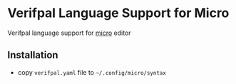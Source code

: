 # Verifpal Language Support for Micro

Verifpal language support for [micro](https://micro-editor.github.io/) editor

## Installation

- copy `verifpal.yaml` file to `~/.config/micro/syntax` 
